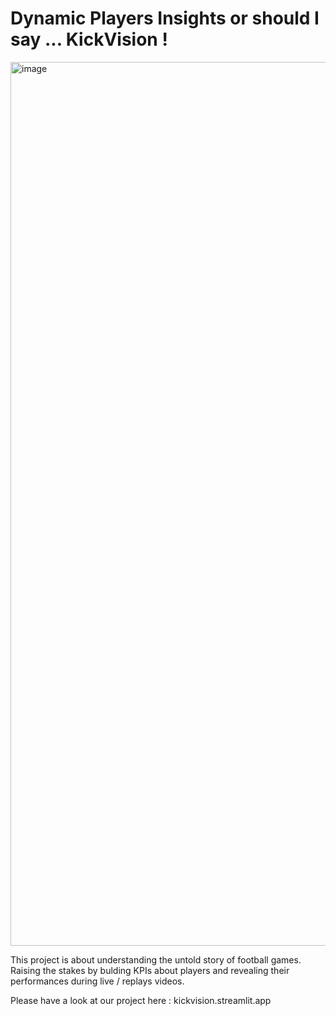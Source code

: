 
# Dynamic Players Insights or should I say ... KickVision !

<img width="1414" alt="image" src="https://github.com/Yassinoko/dynamic-players-insights/assets/116871835/73fe201d-c53c-4de6-b134-154e2ac2d18c">

This project is about understanding the untold story of football games. Raising the stakes by bulding KPIs about players and revealing their performances during live / replays videos.

Please have a look at our project here : kickvision.streamlit.app
